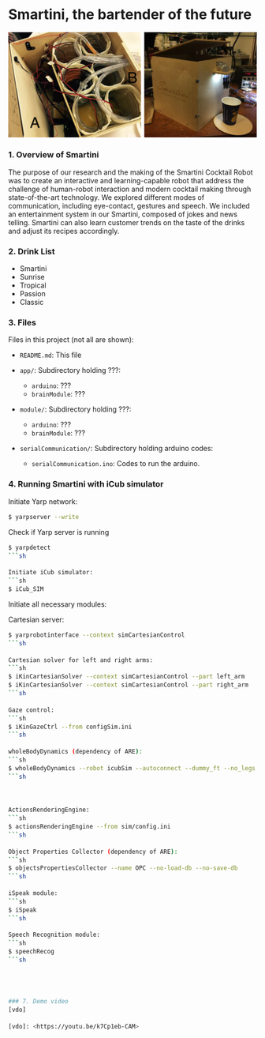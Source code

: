 # Smartini, the bartender of the future
![](demo.png?raw=true)

### 1. Overview of Smartini
The purpose of our research and the making of the Smartini Cocktail Robot was to create an interactive and learning-capable robot that address the challenge of human-robot interaction and modern cocktail making through state-of-the-art technology. We explored different modes of communication, including eye-contact, gestures and speech. We included an entertainment system in our Smartini, composed of jokes and news telling. Smartini can also learn customer trends on the taste of the drinks and adjust its recipes accordingly.

### 2. Drink List
* Smartini
* Sunrise
* Tropical
* Passion
* Classic

### 3. Files

Files in this project (not all are shown):

* `README.md`:          	This file
* `app/`:                 	Subdirectory holding ???:
    * `arduino`:            ???
    * `brainModule`:        ???

* `module/`:                Subdirectory holding ???:
    * `arduino`:           	???
    * `brainModule`:        ???

* `serialCommunication/`:   Subdirectory holding arduino codes:
    * `serialCommunication.ino`:	Codes to run the arduino.


### 4. Running Smartini with iCub simulator

Initiate Yarp network:

```sh
$ yarpserver --write
```

Check if Yarp server is running
```sh
$ yarpdetect
```sh

Initiate iCub simulator:
```sh
$ iCub_SIM
```

Initiate all necessary modules:

Cartesian server:
```sh
$ yarprobotinterface --context simCartesianControl
```sh

Cartesian solver for left and right arms:
```sh
$ iKinCartesianSolver --context simCartesianControl --part left_arm
$ iKinCartesianSolver --context simCartesianControl --part right_arm
```sh

Gaze control:
```sh
$ iKinGazeCtrl --from configSim.ini
```sh

wholeBodyDynamics (dependency of ARE):
```sh
$ wholeBodyDynamics --robot icubSim --autoconnect --dummy_ft --no_legs
```sh



ActionsRenderingEngine:
```sh
$ actionsRenderingEngine --from sim/config.ini
```sh

Object Properties Collector (dependency of ARE):
```sh
$ objectsPropertiesCollector --name OPC --no-load-db --no-save-db
```sh

iSpeak module:
```sh
$ iSpeak
```sh

Speech Recognition module:
```sh
$ speechRecog
```sh




### 7. Demo video
[vdo]

[vdo]: <https://youtu.be/k7Cp1eb-CAM>